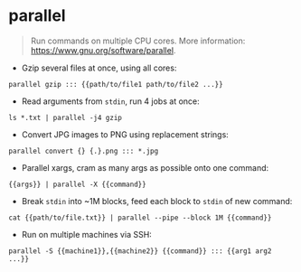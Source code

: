# parallel

> Run commands on multiple CPU cores.
> More information: <https://www.gnu.org/software/parallel>.

- Gzip several files at once, using all cores:

`parallel gzip ::: {{path/to/file1 path/to/file2 ...}}`

- Read arguments from `stdin`, run 4 jobs at once:

`ls *.txt | parallel -j4 gzip`

- Convert JPG images to PNG using replacement strings:

`parallel convert {} {.}.png ::: *.jpg`

- Parallel xargs, cram as many args as possible onto one command:

`{{args}} | parallel -X {{command}}`

- Break `stdin` into ~1M blocks, feed each block to `stdin` of new command:

`cat {{path/to/file.txt}} | parallel --pipe --block 1M {{command}}`

- Run on multiple machines via SSH:

`parallel -S {{machine1}},{{machine2}} {{command}} ::: {{arg1 arg2 ...}}`
